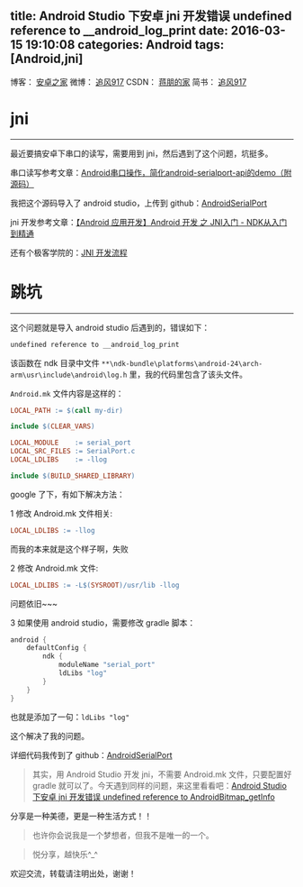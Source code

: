 title: Android Studio 下安卓 jni 开发错误 undefined reference to __android_log_print
date: 2016-03-15 19:10:08
categories: Android
tags: [Android,jni]
---

博客：	[安卓之家](http://jp1017.gitcafe.io/)
微博：	[追风917](http://weibo.com/1321395433/profile?topnav=1&wvr=6)
CSDN：	[蒋朋的家](http://blog.csdn.net/u010331406)
简书：	[追风917](http://www.jianshu.com/users/8cb49b5ad78b/latest_articles)

# jni
---

最近要搞安卓下串口的读写，需要用到 jni，然后遇到了这个问题，坑挺多。

串口读写参考文章：[Android串口操作，简化android-serialport-api的demo（附源码）](http://blog.csdn.net/akunainiannian/article/details/8740007)

我把这个源码导入了 android studio，上传到 github：[AndroidSerialPort](https://github.com/jp1017/AndroidSerialPort)

jni 开发参考文章：[【Android 应用开发】Android 开发 之 JNI入门 - NDK从入门到精通](http://blog.csdn.net/shulianghan/article/details/18964835)

还有个极客学院的：[JNI 开发流程](http://wiki.jikexueyuan.com/project/jni-ndk-developer-guide/workflow.html)

<!--more-->

# 跳坑
---

这个问题就是导入 android studio 后遇到的，错误如下：

```java
undefined reference to __android_log_print
```

该函数在 ndk 目录中文件 `**\ndk-bundle\platforms\android-24\arch-arm\usr\include\android\log.h` 里，我的代码里包含了该头文件。

 `Android.mk` 文件内容是这样的：

```mk
LOCAL_PATH := $(call my-dir)

include $(CLEAR_VARS)

LOCAL_MODULE    := serial_port
LOCAL_SRC_FILES := SerialPort.c
LOCAL_LDLIBS    := -llog

include $(BUILD_SHARED_LIBRARY)
```

google 了下，有如下解决方法：

1 修改 Android.mk 文件相关:

```mk
LOCAL_LDLIBS := -llog
```

而我的本来就是这个样子啊，失败

2 修改 Android.mk 文件:

```mk
LOCAL_LDLIBS := -L$(SYSROOT)/usr/lib -llog
```

问题依旧~~~

3 如果使用 android studio，需要修改 gradle 脚本：

```gradle
android {
    defaultConfig {
        ndk {
            moduleName "serial_port"
            ldLibs "log"
        }
    }
}
```

也就是添加了一句：`ldLibs "log"`

这个解决了我的问题。

详细代码我传到了 github：[AndroidSerialPort](https://github.com/jp1017/AndroidSerialPort)

>其实，用 Android Studio 开发 jni，不需要 Android.mk 文件，只要配置好 gradle 就可以了。今天遇到同样的问题，来这里看看吧：[Android Studio 下安卓 jni 开发错误 undefined reference to AndroidBitmap_getInfo](http://www.jianshu.com/p/bfe32e201eb9)

分享是一种美德，更是一种生活方式！！

>也许你会说我是一个梦想者，但我不是唯一的一个。

>悦分享，越快乐^_^

欢迎交流，转载请注明出处，谢谢！